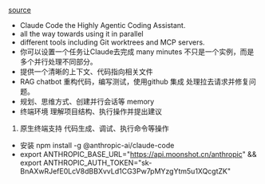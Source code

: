 [source](https://www.bilibili.com/video/BV1k1bBzTEF5/?spm_id_from=333.337.search-card.all.click&vd_source=3d50341f547faf8df242a214b04f2d86)

- Claude Code the Highly Agentic Coding Assistant.
- all the way towards using it in parallel
- different tools including Git worktrees and MCP servers.
- 你可以设置一个任务让Claude去完成 many minutes 
    不只是一个实例，而是多个并行处理不同部分。
- 提供一个清晰的上下文、代码指向相关文件
- RAG chatbot
    重构代码，编写测试，使用github 集成 处理拉去请求并修复问题。
- 规划、思维方式、创建并行会话等 memory
- 终端环境 理解项目结构、执行操作并提出建议
1. 原生终端支持
代码生成、调试、执行命令等操作


- 安装 npm install -g @anthropic-ai/claude-code
- export ANTHROPIC_BASE_URL="https://api.moonshot.cn/anthropic" && export ANTHROPIC_AUTH_TOKEN="sk-BnAXwRJefE0LcV8dBBXvvLd1CG3Pw7pMYzgYtm5u1XQcgtZK"
